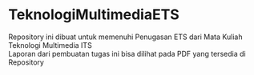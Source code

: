 # TeknologiMultimediaETS
Repository ini dibuat untuk memenuhi Penugasan ETS dari Mata Kuliah Teknologi Multimedia ITS   
Laporan dari pembuatan tugas ini bisa dilihat pada PDF yang tersedia di Repository
